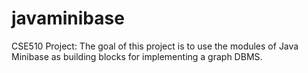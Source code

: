 # javaminibase
CSE510 Project: The goal of this project is to use the modules of Java Minibase as building blocks for implementing a graph DBMS.

